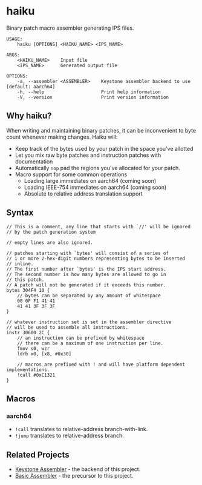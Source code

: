 # haiku
Binary patch macro assembler generating IPS files.

```
USAGE:
    haiku [OPTIONS] <HAIKU_NAME> <IPS_NAME>

ARGS:
    <HAIKU_NAME>    Input file
    <IPS_NAME>      Generated output file

OPTIONS:
    -a, --assembler <ASSEMBLER>    Keystone assembler backend to use [default: aarch64]
    -h, --help                     Print help information
    -V, --version                  Print version information
```

## Why haiku?
When writing and maintaining binary patches, it can be inconvenient to byte count whenever making changes. Haiku will:
- Keep track of the bytes used by your patch in the space you've allotted
- Let you mix raw byte patches and instruction patches with documentation
- Automatically `nop` pad the regions you've allocated for your patch.
- Macro support for some common operations
  - Loading large immediates on aarch64 (coming soon)
  - Loading IEEE-754 immediates on aarch64 (coming soon)
  - Absolute to relative address translation support


## Syntax
```
// This is a comment, any line that starts with `//' will be ignored
// by the patch generation system

// empty lines are also ignored.

// patches starting with `bytes' will consist of a series of
// 1 or more 2-hex-digit numbers representing bytes to be inserted
// inline.
// The first number after `bytes' is the IPS start address.
// The second number is how many bytes are allowed to go in
// this patch.
// A patch will not be generated if it exceeds this number.
bytes 304F4 10 {
    // bytes can be separated by any amount of whitespace
    00 0F F1 41 41
    41 41 3F 3F 3F
}

// whatever instruction set is set in the assembler directive
// will be used to assemble all instructions.
instr 30600 2C {
    // an instruction can be prefixed by whitespace
    // there can be a maximum of one instruction per line.
    fmov s0, wzr
    ldrb x0, [x8, #0x30]

    // macros are prefixed with ! and will have platform dependent implementations.
    !call #0xC1321
}
```

## Macros
### aarch64
- `!call` translates to relative-address branch-with-link.
- `!jump` translates to relative-address branch.

## Related Projects
- [Keystone Assembler](https://github.com/keystone-engine/keystone) - the backend of this project.
- [Basic Assembler](https://github.com/Tsukihimates/Tsukihime-Translation/tree/main/tools/assembler) - the precursor to this project.
